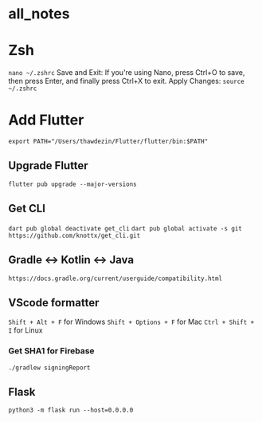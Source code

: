 # all_notes

# Zsh
```nano ~/.zshrc```
Save and Exit:
If you're using Nano, press Ctrl+O to save, then press Enter, and finally press Ctrl+X to exit.
Apply Changes:
```source ~/.zshrc```

# Add Flutter

``` export PATH="/Users/thawdezin/Flutter/flutter/bin:$PATH" ```

## Upgrade Flutter
``` flutter pub upgrade --major-versions ```

## Get CLI
``` dart pub global deactivate get_cli ```
``` dart pub global activate -s git https://github.com/knottx/get_cli.git ```

## Gradle <-> Kotlin <-> Java
``` https://docs.gradle.org/current/userguide/compatibility.html ```

## VScode formatter
``` Shift + Alt + F ``` for Windows 
``` Shift + Options + F ``` for Mac
``` Ctrl + Shift + I ``` for Linux


### Get SHA1 for Firebase
``` ./gradlew signingReport ```

## Flask
``` python3 -m flask run --host=0.0.0.0 ```



